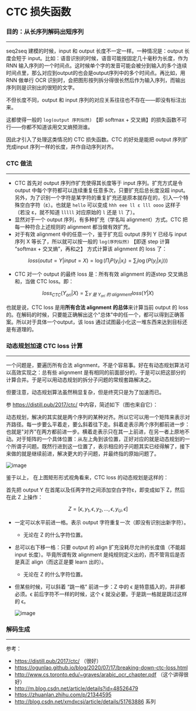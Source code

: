 # CTC 损失函数

### 目的：从长序列解码出短序列
----
seq2seq 建模的时候，input 和 output 长度不一定一样。一种情况是：output 长度会短于 input。比如：语音识别的时候，语音可能按固定几十毫秒为长度，作为 RNN 输入序列的一个时间点。这时候单个字的发音可能会被分到输入的多个连续时间点里，那么对应到output的也会是output序列中的多个时间点。再比如，用 RNN 做单行 OCR 识别时，会把图形按列拆分得很长然后作为输入序列，而输出序列则是识别出的很短的文字。

不但长度不同，output 和 input 序列的对应关系往往也不存在——即没有标注出来。

这都使得一般的 `log(output 序列似然)` 【即 softmax + 交叉熵】的损失函数不可行——你都不知道该用交叉熵预测谁。

因此才引入了处理这类情况的 CTC 损失函数。CTC 的好处是能把 output 序列扩充成input 序列一样的长度，并作自动序列对齐。

### CTC 做法
----

- CTC 首先对 output 序列作扩充使得其长度等于 input 序列。扩充方式是令 output 中每个字符都可以连续重复任意多次，只要扩充后总长度没超 input。另外，为了识别一个字符是某字符的重复扩充还是原本就存在的，引入一个特殊空白字符（ε）。也就是 `hello` 可以变成 `hhh eee ll ε lll oooo` 这样子（若没 ε，就不知道 `lllll` 对应原始的 `l` 还是 `ll` 了）。
- 显然对于一个 output 序列，有多种扩充（学名叫 alignment）方式。CTC 把每一种符合上述规则的 alignment 都当做有效扩充。
- 对于有效 alignment 中的任意一个，鉴于扩充后 output 序列 Y 已经与 input 序列 X 等长了，所以就可以按一般的 `log(序列似然)` 【即逐 step 计算 “softmax + 交叉熵”，再和之】 方式计算该 alignment 的 loss 了：

$$loss(outut=Y|input=X) = \log(\Pi_i P(y_i|x_i) = \sum_i \log(P(y_i|x_i)))$$
  
- CTC 对一个 output 的最终 loss 是：所有有效 alignment 的逐step 交叉熵总和，当做 CTC loss。即：

$$loss_{CTC}(Y_{ori}|X) = \sum_{Y\ 是\ Y_{ori}\ 的\ alignment} loss(Y|X)$$


也就是说，CTC loss 是用**所有合法 alignment 的总体**来计算当前 output 的 loss 的。在解码的时候，只要能正确解出这个"总体"中的任一个，都可以得到正确答案。所以对于具体一个output，该 loss 通过试图最小化这一堆东西来达到目标还是有道理的。

### 动态规划加速 CTC loss 计算
----

一个问题是，要遍历所有合法 alignment，不是个容易事。好在有动态规划算法可以高效实现之：总有些 alignment 是有相同的前面部分的，于是可以把这部分的计算合并。于是可以用动态规划的拆分子问题的常规套路解决之。

但要注意，动态规划算法虽然稍显复杂，但是终究只是为了加速而已。

参 https://distill.pub/2017/ctc/ 中内容，简述如下（图也来自它）：

动态规划，解决的其实就是两个序列的某种对齐。所以它可以用一个矩阵来表示对齐路径。每一步要么平着走，要么斜着往下走。斜着走表示两个序列都前进一步：也就是"对齐"在两方都前进一步。横着走表示只在其一上前进，在另一者上原地不动。对于矩阵的一个具体位置：从左上角到该位置，正好对应的就是动态规划的一个所谓子问题。既然行进到这一位置了，表示相应的子问题其实已经得解了，接下来做的就是继续前进，解决更大的子问题，并最终指的原始问题了。

![image](https://github.com/user-attachments/assets/1db40ab5-7fc1-48a6-83d6-4aa0ad567212)

鉴于以上， 在上图矩形形式视角看来，CTC loss 的动态规划是这样的：

首先把 output Y 在首尾以及任两字符之间添加空白字符ε，即变成如下 Z，然后在此 Z 上操作：

$$
Z = [ϵ , y_1 , ϵ , y_2 , … , ϵ , y_U , ϵ]
$$

- 一定可以水平前进一格。表示 output 字符重复一次（即没有识别出新字符）。
  - 无论在 Z 的什么字符位置。
- 总可以右下移一格：只要 output 的 align 扩充没耗尽允许的长度值（不能超 input 长度）。毕竟所谓有效 alignment 是纯规则定义出的，而不管背后是否是真正 align（而这正是要 learn 出的）。
  - 无论在 Z 的什么字符位置。
- 但某些时候，可以斜着 “跳一格” 前进一步：Z 中的 ϵ 是特意插入的，并非都必须。ϵ 前后字符不一样的时候，这个 ϵ 就没必要。于是跳一格就是跳过这样的 ϵ。
  
  ![image](https://github.com/user-attachments/assets/d5150948-b656-4920-aa75-bd0239e9c5b4)


### 解码生成
----


参考：
- https://distill.pub/2017/ctc/ （很好）
- https://ogunlao.github.io/blog/2020/07/17/breaking-down-ctc-loss.html
- http://www.cs.toronto.edu/~graves/arabic_ocr_chapter.pdf （这个讲得很好）
- http://m.blog.csdn.net/article/details?id=48526479
- https://zhuanlan.zhihu.com/p/21344595
- http://blog.csdn.net/xmdxcsj/article/details/51763886 系列
